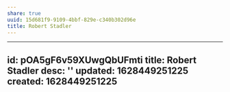 ```yaml
---
share: true
uuid: 15d681f9-9109-4bbf-829e-c340b302d96e
title: Robert Stadler
---
```

---
id: pOA5gF6v59XUwgQbUFmti
title: Robert Stadler
desc: ''
updated: 1628449251225
created: 1628449251225
---


